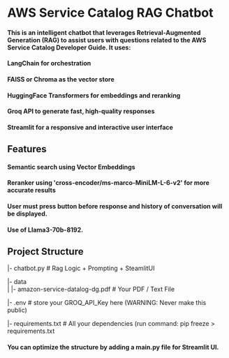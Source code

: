 # AWS Service Catalog RAG Chatbot
#### This is an intelligent chatbot that leverages Retrieval-Augmented Generation (RAG) to assist users with questions related to the AWS Service Catalog Developer Guide. It uses:
#### LangChain for orchestration
#### FAISS or Chroma as the vector store
#### HuggingFace Transformers for embeddings and reranking
#### Groq API to generate fast, high-quality responses
#### Streamlit for a responsive and interactive user interface

## Features
#### Semantic search using Vector Embeddings
#### Reranker using 'cross-encoder/ms-marco-MiniLM-L-6-v2' for more accurate results
#### User must press button before response and history of conversation will be displayed.
#### Use of Llama3-70b-8192.

## Project Structure
|- chatbot.py                          # Rag Logic + Prompting + SteamlitUI

|- data          
    |
    |- amazon-service-datalog-dg.pdf   # Your PDF / Text File

|- .env                                # store your GROQ_API_Key here (WARNING: Never make this public)

|- requirements.txt                    # All your dependencies (run command: pip freeze > requirements.txt
#### You can optimize the structure by adding a main.py file for Streamlit UI.
